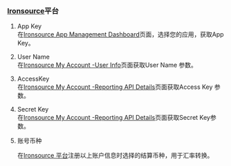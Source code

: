 ### [Ironsource](https://platform.supersonic.com/partners/)平台

1.   App Key     
在[Ironsource App Management Dashboard](https://platform.ironsrc.com/partners/applications)页面，选择您的应用，获取App Key。

2.  User Name  
在[Ironsource My Account -User Info](https://platform.ironsrc.com/partners/account/generalInfo)页面获取User Name 参数。

3.  AccessKey     
 在[Ironsource My Account -Reporting API Details](https://platform.ironsrc.com/partners/account/apiDetails)页面获取Access Key 参数。

4.  Secret Key      
 在[Ironsource My Account -Reporting API Details](hhttps://platform.ironsrc.com/partners/account/apiDetails)页面获取Secret Key参数。

5. 账号币种

   在[Ironsource 平台](https://platform.supersonic.com/partners/)注册以上账户信息时选择的结算币种，用于汇率转换。
